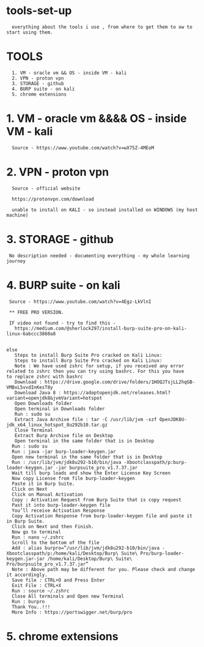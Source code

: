 # tools-set-up
      
      everything about the tools i use , from where to get them to ow to start using them.
# TOOLS

      1. VM - oracle vm && OS - inside VM - kali  
      2. VPN - proton vpn
      3. STORAGE - github
      4. BURP suite - on kali
      5. chrome extensions
      
# 1. VM - oracle vm  &&&&  OS - inside VM - kali
     
      
      Source - https://www.youtube.com/watch?v=wX75Z-4MEoM
# 2. VPN - proton vpn
      
      Source - official website
      
      https://protonvpn.com/download
 
      unable to install on KALI - so instead installed on WINDOWS (my host machine)
# 3. STORAGE - github

     No description needed - documenting everything - my whole learning journey
     
# 4. BURP suite - on kali
    
     Source - https://www.youtube.com/watch?v=4Egz-LkVlnI
     
     ** FREE PRO VERSION.
     
     IF video not found - try to find this - 
       https://medium.com/@sherlock297/install-burp-suite-pro-on-kali-linux-6abccc3860a8
       
       
    else 
       Steps to install Burp Suite Pro cracked on Kali Linux:
       Steps to install Burp Suite Pro cracked on Kali Linux:
       Note : We have used zshrc for setup, if you received any error related to zshrc then you can try using bashrc. For this you have          to replace zshrc with bashrc
       Download : https://drive.google.com/drive/folders/1HOQJTsjLL2hqGB-VMBxL5vvdInKesT8y
       Download Java 8 : https://adoptopenjdk.net/releases.html?variant=openjdk8&jvmVariant=hotspot
       Open Downloads folder
       Open terminal in Downloads folder
       Run : sudo su
       Extract Java Archive file : tar -C /usr/lib/jvm -xzf OpenJDK8U-jdk_x64_linux_hotspot_8u292b10.tar.gz
       Close Terminal
       Extract Burp Archive file on Desktop
       Open terminal in the same folder that is in Desktop
      Run : sudo su
      Run : java -jar burp-loader-keygen.jar
      Open new terminal in the same folder that is in Desktop
      Run : /usr/lib/jvm/jdk8u292-b10/bin/java -Xbootclasspath/p:burp-loader-keygen.jar -jar burpsuite_pro_v1.7.37.jar
      Wait till burp loads and show the Enter License Key Screen
      Now copy License from file burp-loader-keygen
      Paste it in Burp Suite.
      Click on Next
      Click on Manual Activation
      Copy : Activation Request from Burp Suite that is copy request
      Past it into burp-loader-keygen file
      You’ll receive Activation Response
      Copy Activation Response from burp-loader-keygen file and paste it in Burp Suite.
      Click on Next and then Finish.
      Now go to terminal
      Run : nano ~/.zshrc
      Scroll to the bottom of the file
      Add : alias burpro=”/usr/lib/jvm/jdk8u292-b10/bin/java -Xbootclasspath/p:/home/kali/Desktop/Burp\ Suite\ Pro/burp-loader-keygen.jar-jar /home/kali/Desktop/Burp\ Suite\ Pro/burpsuite_pro_v1.7.37.jar”
      Note : Above path may be different for you. Please check and change it accordingly.
      Save file : CTRL+O and Press Enter
      Exit File : CTRL+X
      Run : source ~/.zshrc
      Close All terminals and Open new Terminal
      Run : burpro
      Thank You..!!!
      More Info : https://portswigger.net/burp/pro
      
# 5. chrome extensions

    
